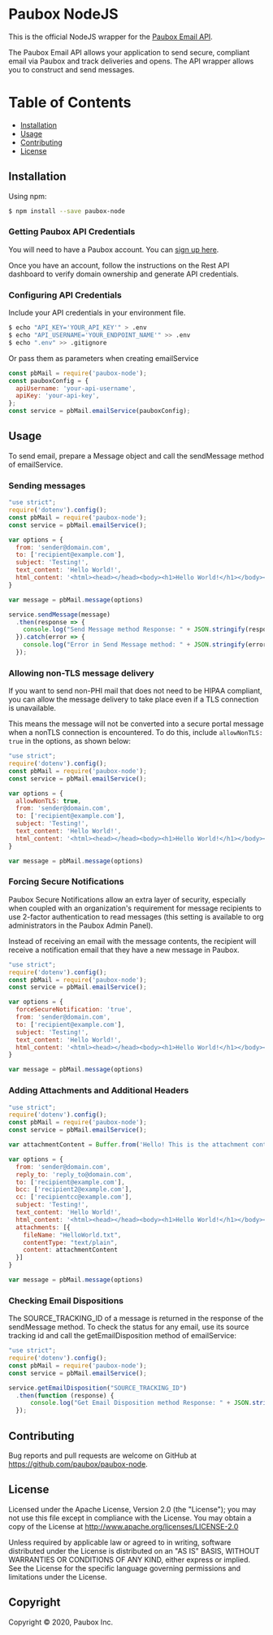 # Paubox NodeJS

This is the official NodeJS wrapper for the [Paubox Email API](https://www.paubox.com/solutions/email-api).

The Paubox Email API allows your application to send secure, 
compliant email via Paubox and track deliveries and opens.
The API wrapper allows you to construct and send messages.

# Table of Contents
* [Installation](#installation)
*  [Usage](#usage)
*  [Contributing](#contributing)
*  [License](#license)

<a name="#installation"></a>
## Installation

Using npm:

```bash
$ npm install --save paubox-node
```

### Getting Paubox API Credentials
You will need to have a Paubox account. You can [sign up here](https://www.paubox.com/join/see-pricing?unit=messages).

Once you have an account, follow the instructions on the Rest API dashboard to verify domain ownership and generate API credentials.

### Configuring API Credentials

Include your API credentials in your environment file.

```bash
$ echo "API_KEY='YOUR_API_KEY'" > .env
$ echo "API_USERNAME='YOUR_ENDPOINT_NAME'" >> .env
$ echo ".env" >> .gitignore
```

Or pass them as parameters when creating emailService

```javascript
const pbMail = require('paubox-node');
const pauboxConfig = {
  apiUsername: 'your-api-username',
  apiKey: 'your-api-key',
};
const service = pbMail.emailService(pauboxConfig);
```

<a name="#usage"></a>
## Usage

To send email, prepare a Message object and call the sendMessage method of
emailService.

### Sending messages

```javascript
"use strict";
require('dotenv').config();
const pbMail = require('paubox-node');
const service = pbMail.emailService();

var options = {
  from: 'sender@domain.com',
  to: ['recipient@example.com'],
  subject: 'Testing!',
  text_content: 'Hello World!',
  html_content: '<html><head></head><body><h1>Hello World!</h1></body></html>',
}

var message = pbMail.message(options)

service.sendMessage(message)
  .then(response => {
    console.log("Send Message method Response: " + JSON.stringify(response));
  }).catch(error => {
    console.log("Error in Send Message method: " + JSON.stringify(error));
  });
```

### Allowing non-TLS message delivery

If you want to send non-PHI mail that does not need to be HIPAA compliant, you can allow the message delivery to take place even if a TLS connection is unavailable.

This means the message will not be converted into a secure portal message when a nonTLS connection is encountered. To do this, include `allowNonTLS: true` in the options, as shown below:

```javascript
"use strict";
require('dotenv').config();
const pbMail = require('paubox-node');
const service = pbMail.emailService();

var options = {
  allowNonTLS: true,
  from: 'sender@domain.com',
  to: ['recipient@example.com'],
  subject: 'Testing!',
  text_content: 'Hello World!',
  html_content: '<html><head></head><body><h1>Hello World!</h1></body></html>',
}

var message = pbMail.message(options)
```

### Forcing Secure Notifications
Paubox Secure Notifications allow an extra layer of security, especially when coupled with an organization's requirement for message recipients to use 2-factor authentication to read messages (this setting is available to org administrators in the Paubox Admin Panel).

Instead of receiving an email with the message contents, the recipient will receive a notification email that they have a new message in Paubox.

```javascript
"use strict";
require('dotenv').config();
const pbMail = require('paubox-node');
const service = pbMail.emailService();

var options = {  
  forceSecureNotification: 'true',
  from: 'sender@domain.com',
  to: ['recipient@example.com'],
  subject: 'Testing!',
  text_content: 'Hello World!',
  html_content: '<html><head></head><body><h1>Hello World!</h1></body></html>',
}

var message = pbMail.message(options)
```

### Adding Attachments and Additional Headers


```javascript
"use strict";
require('dotenv').config();
const pbMail = require('paubox-node');
const service = pbMail.emailService();

var attachmentContent = Buffer.from('Hello! This is the attachment content!').toString('base64')

var options = {
  from: 'sender@domain.com',
  reply_to: 'reply_to@domain.com',
  to: ['recipient@example.com'],
  bcc: ['recipient2@example.com'],
  cc: ['recipientcc@example.com'],
  subject: 'Testing!',
  text_content: 'Hello World!',
  html_content: '<html><head></head><body><h1>Hello World!</h1></body></html>',
  attachments: [{
    fileName: "HelloWorld.txt",
    contentType: "text/plain",
    content: attachmentContent
  }]
}

var message = pbMail.message(options)
```


### Checking Email Dispositions

The SOURCE_TRACKING_ID of a message is returned in the response of the sendMessage method. To check the status for any email, use its source tracking id and call the getEmailDisposition method of emailService:

```javascript
"use strict";
require('dotenv').config();
const pbMail = require('paubox-node');
const service = pbMail.emailService();

service.getEmailDisposition("SOURCE_TRACKING_ID")
  .then(function (response) {
      console.log("Get Email Disposition method Response: " + JSON.stringify(response));
  });
```

<a name="#contributing"></a>
## Contributing

Bug reports and pull requests are welcome on GitHub at https://github.com/paubox/paubox-node.


<a name="#license"></a>
## License

Licensed under the Apache License, Version 2.0 (the "License");
you may not use this file except in compliance with the License.
You may obtain a copy of the License at http://www.apache.org/licenses/LICENSE-2.0

Unless required by applicable law or agreed to in writing, software
distributed under the License is distributed on an "AS IS" BASIS,
WITHOUT WARRANTIES OR CONDITIONS OF ANY KIND, either express or implied.
See the License for the specific language governing permissions and
limitations under the License.

## Copyright
Copyright &copy; 2020, Paubox Inc.
